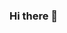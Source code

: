 ### Hi there 👋

<!--
**Deniz000/Deniz000** is a ✨ _special_ ✨ repository because its `README.md` (this file) appears on your GitHub profile.

Here are some ideas to get you started:

- 🌱 I’m currently learning Java
- 👯 I’m looking to collaborate on ...
- 🤔 I’m looking for help with better a Java Developer 
- 💬 Ask me about something
- 📫 How to reach me: guldenizozdemir03@gmail.com
- ⚡ Fun fact: I ❤️ learning 
-->
